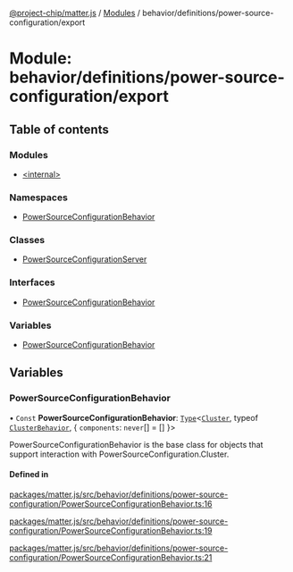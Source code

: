 [@project-chip/matter.js](../README.md) / [Modules](../modules.md) / behavior/definitions/power-source-configuration/export

# Module: behavior/definitions/power-source-configuration/export

## Table of contents

### Modules

- [\<internal\>](behavior_definitions_power_source_configuration_export._internal_.md)

### Namespaces

- [PowerSourceConfigurationBehavior](behavior_definitions_power_source_configuration_export.PowerSourceConfigurationBehavior.md)

### Classes

- [PowerSourceConfigurationServer](../classes/behavior_definitions_power_source_configuration_export.PowerSourceConfigurationServer.md)

### Interfaces

- [PowerSourceConfigurationBehavior](../interfaces/behavior_definitions_power_source_configuration_export.PowerSourceConfigurationBehavior-1.md)

### Variables

- [PowerSourceConfigurationBehavior](behavior_definitions_power_source_configuration_export.md#powersourceconfigurationbehavior)

## Variables

### PowerSourceConfigurationBehavior

• `Const` **PowerSourceConfigurationBehavior**: [`Type`](../interfaces/behavior_cluster_export.ClusterBehavior.Type.md)\<[`Cluster`](../interfaces/cluster_export.PowerSourceConfiguration.Cluster.md), typeof [`ClusterBehavior`](behavior_cluster_export.ClusterBehavior.md), \{ `components`: `never`[] = [] }\>

PowerSourceConfigurationBehavior is the base class for objects that support interaction with PowerSourceConfiguration.Cluster.

#### Defined in

[packages/matter.js/src/behavior/definitions/power-source-configuration/PowerSourceConfigurationBehavior.ts:16](https://github.com/project-chip/matter.js/blob/c0d55745d5279e16fdfaa7d2c564daa31e19c627/packages/matter.js/src/behavior/definitions/power-source-configuration/PowerSourceConfigurationBehavior.ts#L16)

[packages/matter.js/src/behavior/definitions/power-source-configuration/PowerSourceConfigurationBehavior.ts:19](https://github.com/project-chip/matter.js/blob/c0d55745d5279e16fdfaa7d2c564daa31e19c627/packages/matter.js/src/behavior/definitions/power-source-configuration/PowerSourceConfigurationBehavior.ts#L19)

[packages/matter.js/src/behavior/definitions/power-source-configuration/PowerSourceConfigurationBehavior.ts:21](https://github.com/project-chip/matter.js/blob/c0d55745d5279e16fdfaa7d2c564daa31e19c627/packages/matter.js/src/behavior/definitions/power-source-configuration/PowerSourceConfigurationBehavior.ts#L21)
